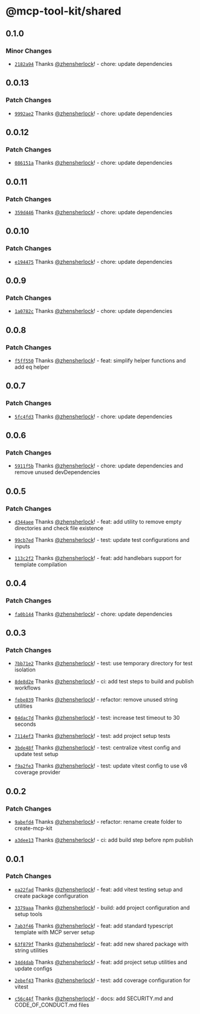 # @mcp-tool-kit/shared

## 0.1.0

### Minor Changes

- [`2182a94`](https://github.com/my-mcp-hub/mcp-kit/commit/2182a943256912834eb9099e195cc7e04061733e) Thanks [@zhensherlock](https://github.com/zhensherlock)! - chore: update dependencies

## 0.0.13

### Patch Changes

- [`9992ae2`](https://github.com/my-mcp-hub/mcp-kit/commit/9992ae24f62450c2c4561e28b1e6d9fe782615c5) Thanks [@zhensherlock](https://github.com/zhensherlock)! - chore: update dependencies

## 0.0.12

### Patch Changes

- [`086151a`](https://github.com/my-mcp-hub/mcp-kit/commit/086151aff11c4c83a7c57372f764405e06754353) Thanks [@zhensherlock](https://github.com/zhensherlock)! - chore: update dependencies

## 0.0.11

### Patch Changes

- [`359d446`](https://github.com/my-mcp-hub/mcp-kit/commit/359d4461bcf702ad0d77bca1643749638784f380) Thanks [@zhensherlock](https://github.com/zhensherlock)! - chore: update dependencies

## 0.0.10

### Patch Changes

- [`e194475`](https://github.com/my-mcp-hub/mcp-kit/commit/e1944751859d5a7a4070a5afd3230b4af005aab5) Thanks [@zhensherlock](https://github.com/zhensherlock)! - chore: update dependencies

## 0.0.9

### Patch Changes

- [`1a0782c`](https://github.com/my-mcp-hub/mcp-kit/commit/1a0782c278456b2343af61a16819808527ed7435) Thanks [@zhensherlock](https://github.com/zhensherlock)! - chore: update dependencies

## 0.0.8

### Patch Changes

- [`f5ff550`](https://github.com/my-mcp-hub/mcp-kit/commit/f5ff550f4df761d9a779dc2aa5890f5cf1bf10c1) Thanks [@zhensherlock](https://github.com/zhensherlock)! - feat: simplify helper functions and add eq helper

## 0.0.7

### Patch Changes

- [`5fc4fd3`](https://github.com/my-mcp-hub/mcp-kit/commit/5fc4fd33ab45d3aaeaec78b277768fd498ee3586) Thanks [@zhensherlock](https://github.com/zhensherlock)! - chore: update dependencies

## 0.0.6

### Patch Changes

- [`5911f5b`](https://github.com/my-mcp-hub/mcp-kit/commit/5911f5b8ca5b0e7edc3974bad3e404f52b62fc0c) Thanks [@zhensherlock](https://github.com/zhensherlock)! - chore: update dependencies and remove unused devDependencies

## 0.0.5

### Patch Changes

- [`d344aee`](https://github.com/my-mcp-hub/mcp-kit/commit/d344aee6d306b26f4e0b588a04c69b89a155b14e) Thanks [@zhensherlock](https://github.com/zhensherlock)! - feat: add utility to remove empty directories and check file existence

- [`99cb7ed`](https://github.com/my-mcp-hub/mcp-kit/commit/99cb7ed3d332a8b68f1001c103d9d66b9b59bbf9) Thanks [@zhensherlock](https://github.com/zhensherlock)! - test: update test configurations and inputs

- [`113c2f2`](https://github.com/my-mcp-hub/mcp-kit/commit/113c2f2df932148a9cef7d0746c15f6fe9d25ab5) Thanks [@zhensherlock](https://github.com/zhensherlock)! - feat: add handlebars support for template compilation

## 0.0.4

### Patch Changes

- [`fa0b144`](https://github.com/my-mcp-hub/mcp-kit/commit/fa0b1443c37a5ff07d63930f3951ee02600b1cea) Thanks [@zhensherlock](https://github.com/zhensherlock)! - chore: update dependencies

## 0.0.3

### Patch Changes

- [`7bb71e2`](https://github.com/my-mcp-hub/mcp-kit/commit/7bb71e2c1eadabacebe865015cc4edad1922a2ff) Thanks [@zhensherlock](https://github.com/zhensherlock)! - test: use temporary directory for test isolation

- [`8de8d2e`](https://github.com/my-mcp-hub/mcp-kit/commit/8de8d2eb47d1347cc92b99ea0e55c80dcee5c066) Thanks [@zhensherlock](https://github.com/zhensherlock)! - ci: add test steps to build and publish workflows

- [`febe839`](https://github.com/my-mcp-hub/mcp-kit/commit/febe83995330490ac200e86a6843ebf59465a1d3) Thanks [@zhensherlock](https://github.com/zhensherlock)! - refactor: remove unused string utilities

- [`04dac7d`](https://github.com/my-mcp-hub/mcp-kit/commit/04dac7dc66948548bf29d2bc1e6ebe3ef3463c30) Thanks [@zhensherlock](https://github.com/zhensherlock)! - test: increase test timeout to 30 seconds

- [`7114ef3`](https://github.com/my-mcp-hub/mcp-kit/commit/7114ef3fbd4b3e78e069633c3ff746b9325df998) Thanks [@zhensherlock](https://github.com/zhensherlock)! - test: add project setup tests

- [`3bde48f`](https://github.com/my-mcp-hub/mcp-kit/commit/3bde48f49b4897e0c73078cf412487056af9eb52) Thanks [@zhensherlock](https://github.com/zhensherlock)! - test: centralize vitest config and update test setup

- [`f9a2fe3`](https://github.com/my-mcp-hub/mcp-kit/commit/f9a2fe317b6b71370c2088a34838c566bccfdc83) Thanks [@zhensherlock](https://github.com/zhensherlock)! - test: update vitest config to use v8 coverage provider

## 0.0.2

### Patch Changes

- [`9abefd4`](https://github.com/my-mcp-hub/mcp-kit/commit/9abefd459bc593759af596cbbe670771eb183b49) Thanks [@zhensherlock](https://github.com/zhensherlock)! - refactor: rename create folder to create-mcp-kit

- [`a3dee13`](https://github.com/my-mcp-hub/mcp-kit/commit/a3dee1376a7cb99f347f85fed69ff09d839f8a0d) Thanks [@zhensherlock](https://github.com/zhensherlock)! - ci: add build step before npm publish

## 0.0.1

### Patch Changes

- [`ea22fad`](https://github.com/my-mcp-hub/mcp-kit/commit/ea22fad55eb0b2d1d9d04e0054b736b198164509) Thanks [@zhensherlock](https://github.com/zhensherlock)! - feat: add vitest testing setup and create package configuration

- [`3379aaa`](https://github.com/my-mcp-hub/mcp-kit/commit/3379aaa421e413d0c290128babd0d072c1034a0e) Thanks [@zhensherlock](https://github.com/zhensherlock)! - build: add project configuration and setup tools

- [`7ab3f46`](https://github.com/my-mcp-hub/mcp-kit/commit/7ab3f462dbb154500245b6f00a0741ddf81ae712) Thanks [@zhensherlock](https://github.com/zhensherlock)! - feat: add standard typescript template with MCP server setup

- [`63f879f`](https://github.com/my-mcp-hub/mcp-kit/commit/63f879f86acb9852811b8b61fa95eb298f0df1f6) Thanks [@zhensherlock](https://github.com/zhensherlock)! - feat: add new shared package with string utilities

- [`34d4dab`](https://github.com/my-mcp-hub/mcp-kit/commit/34d4dab0e9e28f2e5ec0e76b44d55cfd12a7ef5d) Thanks [@zhensherlock](https://github.com/zhensherlock)! - feat: add project setup utilities and update configs

- [`2ebef43`](https://github.com/my-mcp-hub/mcp-kit/commit/2ebef43ad78b2649a63f7f206b74b9b7e03ab879) Thanks [@zhensherlock](https://github.com/zhensherlock)! - test: add coverage configuration for vitest

- [`c56c44f`](https://github.com/my-mcp-hub/mcp-kit/commit/c56c44fb3d039b9ade198105a1f9aba4d5f95032) Thanks [@zhensherlock](https://github.com/zhensherlock)! - docs: add SECURITY.md and CODE_OF_CONDUCT.md files
